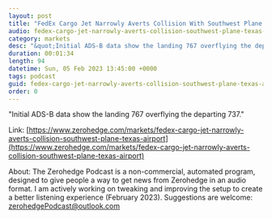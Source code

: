 ```yaml
---
layout: post
title: "FedEx Cargo Jet Narrowly Averts Collision With Southwest Plane At Texas Airport"
audio: fedex-cargo-jet-narrowly-averts-collision-southwest-plane-texas-airport-2
category: markets
desc: "&quot;Initial ADS-B data show the landing 767 overflying the departing 737.&quot; "
duration: 00:01:34
length: 94
datetime: Sun, 05 Feb 2023 13:45:00 +0000
tags: podcast
guid: fedex-cargo-jet-narrowly-averts-collision-southwest-plane-texas-airport-0
order: 0
---
```

&quot;Initial ADS-B data show the landing 767 overflying the departing 737.&quot; 

Link: [https://www.zerohedge.com/markets/fedex-cargo-jet-narrowly-averts-collision-southwest-plane-texas-airport](https://www.zerohedge.com/markets/fedex-cargo-jet-narrowly-averts-collision-southwest-plane-texas-airport)

About: The Zerohedge Podcast is a non-commercial, automated program, designed to give people a way to get news from Zerohedge in an audio format.  I am actively working on tweaking and improving the setup to create a better listening experience (February 2023).  Suggestions are welcome: [zerohedgePodcast@outlook.com](mailto:zerohedgePodcast@outlook.com)